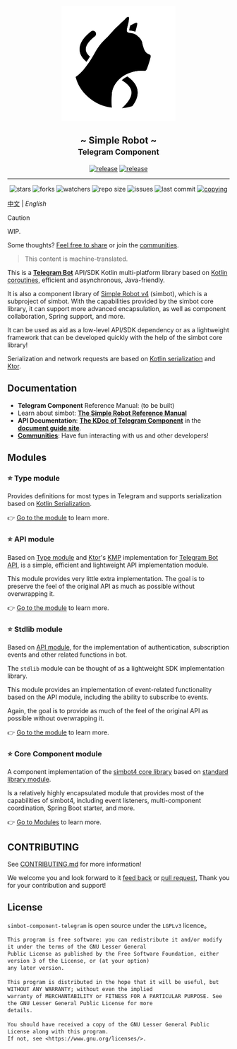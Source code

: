 <!--suppress HtmlDeprecatedAttribute -->
<div align="center">
<picture>
  <source media="(prefers-color-scheme: dark)" srcset=".simbot/logo-dark.svg">
  <source media="(prefers-color-scheme: light)" srcset=".simbot/logo.svg">
  <img alt="simbot logo" src=".simbot/logo.svg" width="260" />
</picture>
<h2>
    ~ Simple Robot ~ <br/> <small>Telegram Component</small>
</h2>
<a href="https://github.com/simple-robot/simbot-component-telegram/releases/latest"><img alt="release" src="https://img.shields.io/github/v/release/simple-robot/simbot-component-telegram" /></a>
<a href="https://repo1.maven.org/maven2/love/forte/simbot/component/simbot-component-telegram-api/" target="_blank">
  <img alt="release" src="https://img.shields.io/maven-central/v/love.forte.simbot.component/simbot-component-telegram-api" /></a>
   <hr>
   <img alt="stars" src="https://img.shields.io/github/stars/simple-robot/simbot-component-telegram" />
   <img alt="forks" src="https://img.shields.io/github/forks/simple-robot/simbot-component-telegram" />
   <img alt="watchers" src="https://img.shields.io/github/watchers/simple-robot/simbot-component-telegram" />
   <img alt="repo size" src="https://img.shields.io/github/repo-size/simple-robot/simbot-component-telegram" />
   <img alt="issues" src="https://img.shields.io/github/issues-closed/simple-robot/simbot-component-telegram?color=green" />
   <img alt="last commit" src="https://img.shields.io/github/last-commit/simple-robot/simbot-component-telegram" />
   <a href="./COPYING"><img alt="copying" src="https://img.shields.io/github/license/simple-robot/simbot-component-telegram" /></a>

</div>

[中文](README_CN.md) | _English_

> [!caution]
> WIP.
> 
> Some thoughts? 
> [Feel free to share](https://github.com/simple-robot/simbot-component-telegram/issues)
> or join the [communities](https://simbot.forte.love/communities.html).

> This content is machine-translated.

This is a [**Telegram Bot**][telegram bot doc] API/SDK Kotlin multi-platform library based on 
[Kotlin coroutines](https://github.com/Kotlin/kotlinx.coroutines), 
efficient and asynchronous, Java-friendly.

It is also a component library of [Simple Robot v4][simbot4 gh] (simbot), which is a subproject of simbot.
With the capabilities provided by the simbot core library, it can support more advanced encapsulation,
as well as component collaboration, Spring support, and more.

It can be used as aid as a low-level API/SDK dependency or as a lightweight framework 
that can be developed quickly with the help of the simbot core library!

Serialization and network requests are based on [Kotlin serialization](https://github.com/Kotlin/kotlinx.serialization) and [Ktor](https://ktor.io/).

## Documentation

- **Telegram Component** Reference Manual: (to be built)
- Learn about simbot: [**The Simple Robot Reference Manual**][simbot doc]
- **API Documentation**: [**The KDoc of Telegram Component**](https://docs.simbot.forte.love/components/telegram) in the [**document guide site**](https://docs.simbot.forte.love). 
- [**Communities**](https://simbot.forte.love/communities.html): Have fun interacting with us and other developers!

## Modules
### ⭐ Type module

Provides definitions for most types in Telegram and supports serialization based on
[Kotlin Serialization](https://github.com/Kotlin/kotlinx.serialization).

👉 [Go to the module](simbot-component-telegram-type) to learn more.

### ⭐ API module

Based on [Type module](simbot-component-telegram-type) 
and [Ktor](https://ktor.io/)'s 
[KMP][KMP] implementation for [Telegram Bot API][telegram bot doc],
is a simple, efficient and lightweight API implementation module.

This module provides very little extra implementation.
The goal is to preserve the feel of the original API as much as possible without overwrapping it.

👉 [Go to the module](simbot-component-telegram-api) to learn more.

### ⭐ Stdlib module

Based on [API module](simbot-component-telegram-api), 
for the implementation of authentication, subscription events and other related functions in bot.

The `stdlib` module can be thought of as a lightweight SDK implementation library.

This module provides an implementation of event-related functionality based on the API module, 
including the ability to subscribe to events.

Again, the goal is to provide as much of the feel of the original API as possible without overwrapping it.

👉 [Go to the module](simbot-component-telegram-stdlib) to learn more.

### ⭐ Core Component module

A component implementation of the [simbot4 core library][simbot4 gh] based on [standard library module](simbot-component-telegram-stdlib).

Is a relatively highly encapsulated module that provides most of the capabilities of simbot4, 
including event listeners, multi-component coordination, Spring Boot starter, and more.

👉 [Go to Modules](simbot-component-telegram-core) to learn more.

## CONTRIBUTING

See [CONTRIBUTING.md](docs/CONTRIBUTING.md) for more information! 

We welcome you and look forward to it
[feed back](https://github.com/simple-robot/simbot-component-telegram/issues)
or
[pull request](https://github.com/simple-robot/simbot-component-telegram/pulls),
Thank you for your contribution and support!

## License

`simbot-component-telegram` is open source under the `LGPLv3` licence。

```
This program is free software: you can redistribute it and/or modify it under the terms of the GNU Lesser General 
Public License as published by the Free Software Foundation, either version 3 of the License, or (at your option) 
any later version.

This program is distributed in the hope that it will be useful, but WITHOUT ANY WARRANTY; without even the implied 
warranty of MERCHANTABILITY or FITNESS FOR A PARTICULAR PURPOSE. See the GNU Lesser General Public License for more 
details.

You should have received a copy of the GNU Lesser General Public License along with this program. 
If not, see <https://www.gnu.org/licenses/>.
```

[simbot4 gh]: https://github.com/simple-robot/simpler-robot/tree/v4-dev
[simbot doc]: https://simbot.forte.love
[telegram bot doc]:https://core.telegram.org/bots/api
[KMP]: https://kotlinlang.org/docs/multiplatform.html
